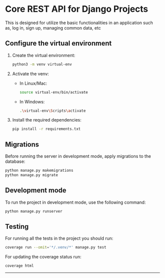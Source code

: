 # Core REST API for Django Projects
This is designed for utilize the basic functionalities in an application such as, log in, sign up, managing common data, etc

## Configure the virtual environment
1. Create the virtual environment:
   ```bash
   python3 -m venv virtual-env
   ```

2. Activate the venv:
   - In Linux/Mac:
     ```bash
     source virtual-env/bin/activate
     ```
   - In Windows:
     ```bash
     .\virtual-env\Scripts\activate
     ```

3. Install the required dependencies:
   ```bash
   pip install -r requirements.txt
   ```

## Migrations
Before running the server in development mode, apply migrations to the database:

```bash
python manage.py makemigrations
python manage.py migrate
```

## Development mode
To run the project in development mode, use the following command:
```bash
python manage.py runserver
```

## Testing
For running all the tests in the project you should run:
```bash
coverage run --omit='*/.venv/*' manage.py test
```

For updating the coverage status run:
```bash
coverage html
```

---
